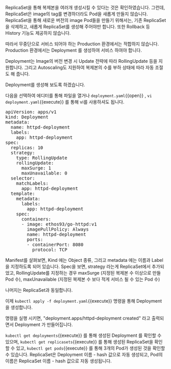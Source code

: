 ReplicaSet을 통해 복제본을 여러개 생성시킬 수 있다는 것은 확인하였습니다.
그런데, ReplicaSet은 image의 tag를 변경하더라도 Pod을 새롭게 만들지 않습니다.
ReplicaSet을 통해 새로운 버전의 image Pod들을 만들기 위해서는, 기존 ReplicaSet을 삭제하고, 새롭게 ReplicaSet를 생성해 주어야만 합니다.
또한 Rollback 등 History 기능도 제공하지 않습니다.

따라서 무중단으로 서비스 되어야 하는 Production 환경에서는 적합하지 않습니다.
Production 환경에서는 Deployment 를 생성하여 서비스 하여야 합니다.

Deployment는 Image의 버전 변경 시 Update 전략에 따라 RollingUpdate 등을 지원합니다. 그리고 Autoscaling도 지원하여 복제본의 수를 부하 상태에 따라 자동 조절도 해 줍니다.

Deployment를 생성해 보도록 하겠습니다.

다음을 선택하여 에디터를 통해 파일을 열거나 `deployment.yaml`{{open}} , `vi deployment.yaml`{{execute}} 를 통해 vi를 사용하셔도 됩니다.

<pre class="file" data-filename="deployment.yaml" data-target="replace">apiVersion: apps/v1
kind: Deployment
metadata:
  name: httpd-deployment
  labels:
    app: httpd-deployment
spec:
  replicas: 10
  strategy:
    type: RollingUpdate
    rollingUpdate:
      maxSurge: 1
      maxUnavailable: 0
  selector:
    matchLabels:
      app: httpd-deployment
  template:
    metadata:
      labels:
        app: httpd-deployment
    spec:
      containers:
      - image: ethos93/go-httpd:v1
        imagePullPolicy: Always
        name: httpd-deployment
        ports:
        - containerPort: 8080
          protocol: TCP
</pre>

Manifest를 살펴보면, Kind 에는 Object 종류, 그리고 metadata 에는 이름과 Label을 지정하도록 되어 있습니다.
Spec을 보면, strategy 라는게 ReplicaSet에서 추가되었고, RollingUpdate를 지정하는 경우 maxSurge (지정된 복제본 수 이상으로 만들 Pod 수), maxUnavailable (지정된 복제본 수 보다 적게 서비스 될 수 있는 Pod 수)

나머지는 ReplicaSet과 동일합니다.

이제 `kubectl apply -f deployment.yaml`{{execute}} 명령을 통해 Deployment 을 생성합니다.

명령을 실행 시키면, "deployment.apps/httpd-deployment created" 라고 출력되면서 Deployment 가 만들어집니다.

`kubectl get deployments`{{execute}} 를 통해 생성된 Deployment 를 확인할 수 있으며, `kubectl get replicasets`{{execute}} 를 통해 생성된 ReplicaSet을 확인할 수 있고, `kubectl get pods`{{execute}} 를 통해 3개의 Pod가 생성된 것을 확인할 수 있습니다.
ReplicaSet은 Deployment 이름 - hash 값으로 자동 생성되고, Pod의 이름은 ReplicaSet 이름 - hash 값으로 자동 생성됩니다.
